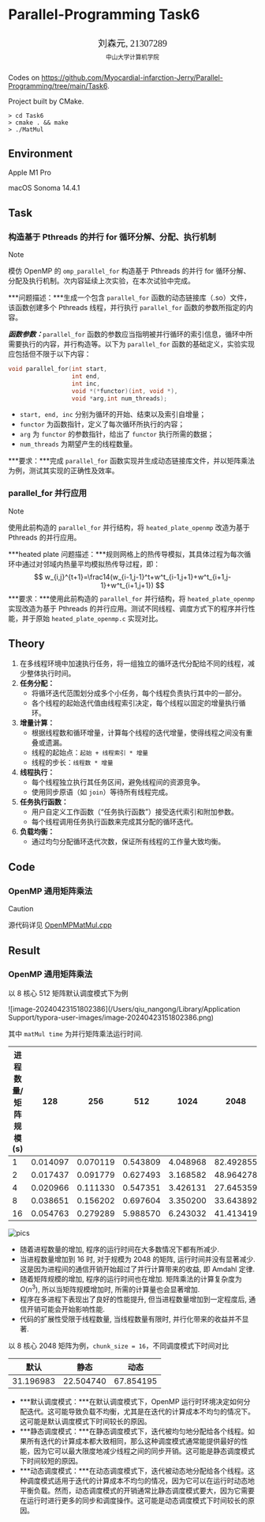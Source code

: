 # Parallel-Programming Task6

<center><div style='height:2mm;'></div><div style="font-family:华文楷体;font-size:14pt;">刘森元, 21307289</div></center>
<center><span style="font-family:华文楷体;font-size:9pt;line-height:9mm">中山大学计算机学院</span>
</center>

Codes on https://github.com/Myocardial-infarction-Jerry/Parallel-Programming/tree/main/Task6.

Project built by CMake.

```shell
> cd Task6
> cmake . && make
> ./MatMul
```

## Environment

Apple M1 Pro

macOS Sonoma 14.4.1

## Task

### 构造基于 Pthreads 的并行 for 循环分解、分配、执行机制

> [!NOTE]
>
> 模仿 OpenMP 的 `omp_parallel_for` 构造基于 Pthreads 的并行 for 循环分解、分配及执行机制。次内容延续上次实验，在本次试验中完成。
>
> ***问题描述：***生成一个包含 `parallel_for` 函数的动态链接库（.so）文件，该函数创建多个 Pthreads 线程，并行执行 `parallel_for` 函数的参数所指定的内容。
>
> ***函数参数：***`parallel_for` 函数的参数应当指明被并行循环的索引信息，循环中所需要执行的内容，并行构造等。以下为 `parallel_for` 函数的基础定义，实验实现应包括但不限于以下内容：
>
> ```cpp
> void parallel_for(int start, 
>                   int end, 
>                   int inc, 
>                   void *(*functor)(int, void *), 
>                   void *arg,int num_threads);
> ```
>
> - `start, end, inc` 分别为循环的开始、结束以及索引自增量；
> - `functor` 为函数指针，定义了每次循环所执行的内容；
> - `arg` 为 `functor` 的参数指针，给出了 `functor` 执行所需的数据；
> - `num_threads` 为期望产生的线程数量。
>
> ***要求：***完成 `parallel_for` 函数实现并生成动态链接库文件，并以矩阵乘法为例，测试其实现的正确性及效率。

### parallel_for 并行应用

> [!NOTE]
>
> 使用此前构造的 `parallel_for` 并行结构，将 `heated_plate_openmp` 改造为基于 Pthreads 的并行应用。
>
> ***heated plate 问题描述：***规则网格上的热传导模拟，其具体过程为每次循环中通过对邻域内热量平均模拟热传导过程，即：
> $$
> w_{i,j}^{t+1}=\frac14(w_{i-1,j-1}^t+w^t_{i-1,j+1}+w^t_{i+1,j-1}+w^t_{i+1,j+1})
> $$
> ***要求：***使用此前构造的 `parallel_for` 并行结构，将 `heated_plate_openmp` 实现改造为基于 Pthreads 的并行应用。测试不同线程、调度方式下的程序并行性能，并于原始 `heated_plate_openmp.c` 实现对比。

## Theory

1. 在多线程环境中加速执行任务，将一组独立的循环迭代分配给不同的线程，减少整体执行时间。
2. **任务分配：**
   - 将循环迭代范围划分成多个小任务，每个线程负责执行其中的一部分。
   - 各个线程的起始迭代值由线程索引决定，每个线程以固定的增量执行循环。
3. **增量计算：**
   - 根据线程数和循环增量，计算每个线程的迭代增量，使得线程之间没有重叠或遗漏。
   - 线程的起始点：`起始 + 线程索引 * 增量`
   - 线程的步长：`线程数 * 增量`
4. **线程执行：**
   - 每个线程独立执行其任务区间，避免线程间的资源竞争。
   - 使用同步原语（如 `join`）等待所有线程完成。
5. **任务执行函数：**
   - 用户自定义工作函数（“任务执行函数”）接受迭代索引和附加参数。
   - 每个线程调用任务执行函数来完成其分配的循环迭代。
6. **负载均衡：**
   - 通过均匀分配循环迭代次数，保证所有线程的工作量大致均衡。

## Code

### OpenMP 通用矩阵乘法

> [!CAUTION]
>
> 源代码详见 [OpenMPMatMul.cpp](https://github.com/Myocardial-infarction-Jerry/Parallel-Programming/blob/main/Task5/OpenMPMatMul.cpp)



## Result

### OpenMP 通用矩阵乘法

以 8 核心 512 矩阵默认调度模式下为例

![image-20240423151802386](/Users/qiu_nangong/Library/Application Support/typora-user-images/image-20240423151802386.png)

其中 `matMul time` 为并行矩阵乘法运行时间.

| 进程数量/矩阵规模 (s) | 128      | 256      | 512      | 1024     | 2048      |
| --------------------- | -------- | -------- | -------- | -------- | --------- |
| 1                     | 0.014097 | 0.070119 | 0.543809 | 4.048968 | 82.492855 |
| 2                     | 0.017437 | 0.091779 | 0.627493 | 3.168582 | 48.964278 |
| 4                     | 0.020966 | 0.111330 | 0.547351 | 3.426131 | 27.645359 |
| 8                     | 0.038651 | 0.156202 | 0.697604 | 3.350200 | 33.643892 |
| 16                    | 0.054763 | 0.279289 | 5.988570 | 6.243032 | 41.413419 |

![pics](/Users/qiu_nangong/Documents/GitHub/Parallel-Programming/Task5/pics.png)

- 随着进程数量的增加, 程序的运行时间在大多数情况下都有所减少. 
- 当进程数量增加到 16 时, 对于规模为 2048 的矩阵, 运行时间并没有显著减少. 这是因为进程间的通信开销开始超过了并行计算带来的收益, 即 Amdahl 定律. 
- 随着矩阵规模的增加, 程序的运行时间也在增加. 矩阵乘法的计算复杂度为 $O(n^3)$, 所以当矩阵规模增加时, 所需的计算量也会显著增加. 
- 程序在多进程下表现出了良好的性能提升, 但当进程数量增加到一定程度后, 通信开销可能会开始影响性能. 
- 代码的扩展性受限于线程数量, 当线程数量有限时, 并行化带来的收益并不显著.

以 8 核心 2048 矩阵为例，`chunk_size = 16`，不同调度模式下时间对比

| 默认      | 静态      | 动态      |
| --------- | --------- | --------- |
| 31.196983 | 22.504740 | 67.854195 |

- ***默认调度模式：***在默认调度模式下，OpenMP 运行时环境决定如何分配迭代。这可能导致负载不均衡，尤其是在迭代的计算成本不均匀的情况下。这可能是默认调度模式下时间较长的原因。
- ***静态调度模式：***在静态调度模式下，迭代被均匀地分配给各个线程。如果所有迭代的计算成本都大致相同，那么这种调度模式通常能提供最好的性能，因为它可以最大限度地减少线程之间的同步开销。这可能是静态调度模式下时间较短的原因。
- ***动态调度模式：***在动态调度模式下，迭代被动态地分配给各个线程。这种调度模式适用于迭代的计算成本不均匀的情况，因为它可以在运行时动态地平衡负载。然而，动态调度模式的开销通常比静态调度模式要大，因为它需要在运行时进行更多的同步和调度操作。这可能是动态调度模式下时间较长的原因。
